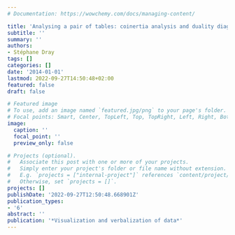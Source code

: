 ```yaml
---
# Documentation: https://wowchemy.com/docs/managing-content/

title: 'Analysing a pair of tables: coinertia analysis and duality diagrams'
subtitle: ''
summary: ''
authors:
- Stéphane Dray
tags: []
categories: []
date: '2014-01-01'
lastmod: 2022-09-27T14:50:48+02:00
featured: false
draft: false

# Featured image
# To use, add an image named `featured.jpg/png` to your page's folder.
# Focal points: Smart, Center, TopLeft, Top, TopRight, Left, Right, BottomLeft, Bottom, BottomRight.
image:
  caption: ''
  focal_point: ''
  preview_only: false

# Projects (optional).
#   Associate this post with one or more of your projects.
#   Simply enter your project's folder or file name without extension.
#   E.g. `projects = ["internal-project"]` references `content/project/deep-learning/index.md`.
#   Otherwise, set `projects = []`.
projects: []
publishDate: '2022-09-27T12:50:48.668901Z'
publication_types:
- '6'
abstract: ''
publication: '*Visualization and verbalization of data*'
---
```

